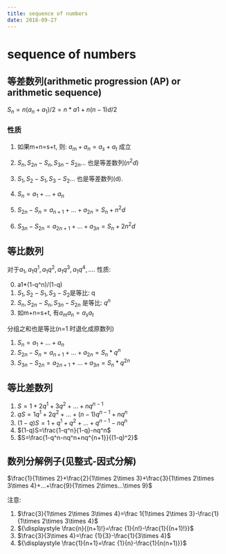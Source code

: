 ```yaml
---
title: sequence of numbers
date: 2018-09-27
---
```

# sequence of numbers

## 等差数列(arithmetic progression (AP) or arithmetic sequence)
$S_n=n(a_n+a_1)/2=n*a1+n(n-1)d/2$

### 性质
1. 如果m+n=s+t, 则: $a_m+a_n=a_s+a_t$ 成立
1. $S_n, S_{2n}-S_{n}, S_{3n}-S_{2n}...$ 也是等差数列($n^2d$)
1. $S_1, S_2-S_1, S_3-S_2...$ 也是等差数列(d).

1. $S_n = a_1+...+a_n$
1. $S_{2n}-S_n=a_{n+1}+...+a_{2n} = S_n+n^2d$
1. $S_{3n}-S_{2n}=a_{2n+1}+...+a_{3n} = S_n+2n^2d$

## 等比数列
对于$a_1, a_1q^1, a_1q^2, a_1q^3, a_1q^4, ....$ 性质:

0. a1*(1-q^n)/(1-q)
1. $S_1,S_2-S_1,S_3-S_2$是等比: q
1. $S_n,S_{2n}-S_{n},S_{3n} -S_{2n}$ 是等比: $q^n$
2. 如m+n=s+t, 有$a_m a_n=a_s a_t$

分组之和也是等比(n=1 时退化成原数列)

1. $S_n = a_1+...+a_n$
1. $S_{2n}-S_n=a_{n+1}+...+a_{2n} = S_n*q^n$
1. $S_{3n}-S_{2n}=a_{2n+1}+...+a_{3n} = S_n*q^{2n}$

## 等比差数列
1. $S=1+2q^1+3q^2+...+nq^{n-1}$
1. $qS= 1q^1+2q^2+...+(n-1)q^{n-1}+nq^n$
1. $(1-q)S=1+q^1+q^2+...+q^{n-1}-nq^n$
1. $(1-q)S=\frac{1-q^n}{1-q}-nq^n$
1. $S=\frac{1-q^n-nq^n+nq^{n+1}}{(1-q)^2}$

## 数列分解例子(见整式-因式分解)
$\frac{1}{1\times 2}+\frac{2}{1\times 2\times 3}+\frac{3}{1\times 2\times 3\times 4}+...+\frac{9}{1\times 2\times...\times 9}$

注意:
1. $\frac{3}{1\times 2\times 3\times 4}=\frac 1{1\times 2\times 3}-\frac{1}{1\times 2\times 3\times 4}$
1. ${\displaystyle \frac{n}{(n+1)!}=\frac {1}{n!}-\frac{1}{(n+1)!}}$
1. $\frac{3}{3\times 4}=\frac {1}{3}-\frac{1}{3\times 4}$
1. ${\displaystyle \frac{1}{n+1}=\frac {1}{n}-\frac{1}{n(n+1)}}$